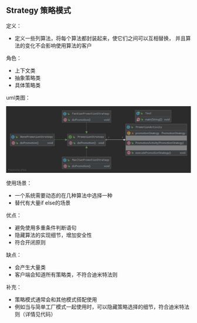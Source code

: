 ## Strategy 策略模式

定义：
- 定义一些列算法，将每个算法都封装起来，使它们之间可以互相替换，
并且算法的变化不会影响使用算法的客户

角色：
- 上下文类
- 抽象策略类
- 具体策略类

uml类图：

![uml类图](java/uml.png)

使用场景：
- 一个系统需要动态的在几种算法中选择一种
- 替代有大量if else的场景

优点：
- 避免使用多重条件判断语句
- 隐藏算法的实现细节，增加安全性
- 符合开闭原则

缺点：
- 会产生大量类
- 客户端会知道所有策略类，不符合迪米特法则

补充：
- 策略模式通常会和其他模式搭配使用
- 例如当与简单工厂模式一起使用时，可以隐藏策略选择的细节，符合迪米特法则（详情见代码）